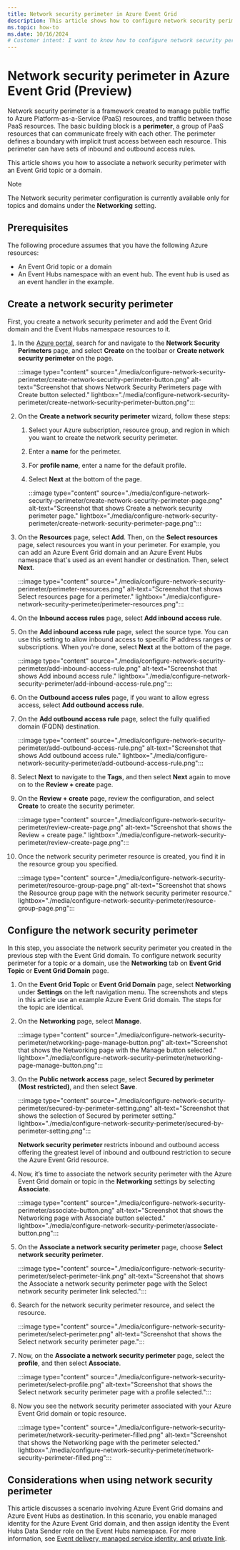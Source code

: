 ```yaml
---
title: Network security perimeter in Azure Event Grid
description: This article shows how to configure network security perimeter in Azure Event Grid. This feature is currently in preview.
ms.topic: how-to
ms.date: 10/16/2024
# Customer intent: I want to know how to configure network security perimeter in Azure Event Grid. 
---
```


# Network security perimeter in Azure Event Grid (Preview) 
Network security perimeter is a framework created to manage public traffic to Azure Platform-as-a-Service (PaaS) resources, and traffic between those PaaS resources. The basic building block is a **perimeter**, a group of PaaS resources that can communicate freely with each other. The perimeter defines a boundary with implicit trust access between each resource. This perimeter can have sets of inbound and outbound access rules. 

This article shows you how to associate a network security perimeter with an Event Grid topic or a domain.

> [!NOTE]
> The Network security perimeter configuration is currently available only for topics and domains under the **Networking** setting. 

## Prerequisites
The following procedure assumes that you have the following Azure resources: 

- An Event Grid topic or a domain
- An Event Hubs namespace with an event hub. The event hub is used as an event handler in the example. 

## Create a network security perimeter
First, you create a network security perimeter and add the Event Grid domain and the Event Hubs namespace resources to it. 

1. In the [Azure portal](https://portal.azure.com), search for and navigate to the **Network Security Perimeters** page, and select **Create** on the toolbar or **Create network security perimeter** on the page. 

    :::image type="content" source="./media/configure-network-security-perimeter/create-network-security-perimeter-button.png" alt-text="Screenshot that shows Network Security Perimeters page with Create button selected." lightbox="./media/configure-network-security-perimeter/create-network-security-perimeter-button.png":::        
1. On the **Create a network security perimeter** wizard, follow these steps:
    1. Select your Azure subscription, resource group, and region in which you want to create the network security perimeter.
    1. Enter a **name** for the perimeter. 
    1. For **profile name**, enter a name for the default profile. 
    1. Select **Next** at the bottom of the page. 
    
        :::image type="content" source="./media/configure-network-security-perimeter/create-network-security-perimeter-page.png" alt-text="Screenshot that shows Create a network security perimeter page." lightbox="./media/configure-network-security-perimeter/create-network-security-perimeter-page.png":::             
  1. On the **Resources** page, select **Add**. Then, on the **Select resources** page, select resources you want in your perimeter. For example, you can add an Azure Event Grid domain and an Azure Event Hubs namespace that's used as an event handler or destination. Then, select **Next**.
  
        :::image type="content" source="./media/configure-network-security-perimeter/perimeter-resources.png" alt-text="Screenshot that shows Select resources page for a perimeter." lightbox="./media/configure-network-security-perimeter/perimeter-resources.png":::                 
  1. On the **Inbound access rules** page, select **Add inbound access rule**. 
  1. On the **Add inbound access rule** page, select the source type. You can use this setting to allow inbound access to specific IP address ranges or subscriptions. When you're done, select **Next** at the bottom of the page. 
  
        :::image type="content" source="./media/configure-network-security-perimeter/add-inbound-access-rule.png" alt-text="Screenshot that shows Add inbound access rule." lightbox="./media/configure-network-security-perimeter/add-inbound-access-rule.png":::                 
  1. On the **Outbound access rules** page, if you want to allow egress access, select **Add outbound access rule**. 
  1. On the **Add outbound access rule** page, select the fully qualified domain (FQDN) destination. 
  
        :::image type="content" source="./media/configure-network-security-perimeter/add-outbound-access-rule.png" alt-text="Screenshot that shows Add outbound access rule." lightbox="./media/configure-network-security-perimeter/add-outbound-access-rule.png":::                      
  1. Select **Next** to navigate to the **Tags**, and then select **Next** again to move on to the **Review + create** page.
  1. On the **Review + create** page, review the configuration, and select **Create** to create the security perimeter. 
  
        :::image type="content" source="./media/configure-network-security-perimeter/review-create-page.png" alt-text="Screenshot that shows the Review + create page." lightbox="./media/configure-network-security-perimeter/review-create-page.png":::       
1. Once the network security perimeter resource is created, you find it in the resource group you specified. 

    :::image type="content" source="./media/configure-network-security-perimeter/resource-group-page.png" alt-text="Screenshot that shows the Resource group page with the network security perimeter resource." lightbox="./media/configure-network-security-perimeter/resource-group-page.png":::           


## Configure the network security perimeter
In this step, you associate the network security perimeter you created in the previous step with the Event Grid domain. To configure network security perimeter for a topic or a domain, use the **Networking** tab on **Event Grid Topic** or **Event Grid Domain** page. 

1. On the **Event Grid Topic** or **Event Grid Domain** page, select **Networking** under **Settings** on the left navigation menu. The screenshots and steps in this article use an example Azure Event Grid domain. The steps for the topic are identical. 
1. On the **Networking** page, select **Manage**. 

    :::image type="content" source="./media/configure-network-security-perimeter/networking-page-manage-button.png" alt-text="Screenshot that shows the Networking page with the Manage button selected." lightbox="./media/configure-network-security-perimeter/networking-page-manage-button.png":::
1. On the **Public network access** page, select **Secured by perimeter (Most restricted)**, and then select **Save**.  

    :::image type="content" source="./media/configure-network-security-perimeter/secured-by-perimeter-setting.png" alt-text="Screenshot that shows the selection of Secured by perimeter setting." lightbox="./media/configure-network-security-perimeter/secured-by-perimeter-setting.png":::    

    **Network security perimeter** restricts inbound and outbound access offering the greatest level of inbound and outbound restriction to secure the Azure Event Grid resource. 
1. Now, it’s time to associate the network security perimeter with the Azure Event Grid domain or topic in the **Networking** settings by selecting **Associate**. 

    :::image type="content" source="./media/configure-network-security-perimeter/associate-button.png" alt-text="Screenshot that shows the Networking page with Associate button selected." lightbox="./media/configure-network-security-perimeter/associate-button.png":::               
1. On the **Associate a network security perimeter** page, choose **Select network security perimeter**. 

    :::image type="content" source="./media/configure-network-security-perimeter/select-perimeter-link.png" alt-text="Screenshot that shows the Associate a network security perimeter page with the Select network security perimeter link selected.":::                   
1. Search for the network security perimeter resource, and select the resource. 

    :::image type="content" source="./media/configure-network-security-perimeter/select-perimeter.png" alt-text="Screenshot that shows the Select network security perimeter page.":::                       
1. Now, on the **Associate a network security perimeter** page, select the **profile**, and then select **Associate**.

    :::image type="content" source="./media/configure-network-security-perimeter/select-profile.png" alt-text="Screenshot that shows the Select network security perimeter page with a profile selected.":::                            
1. Now you see the network security perimeter associated with your Azure Event Grid domain or topic resource. 

    :::image type="content" source="./media/configure-network-security-perimeter/network-security-perimeter-filled.png" alt-text="Screenshot that shows the Networking page with the perimeter selected." lightbox="./media/configure-network-security-perimeter/network-security-perimeter-filled.png":::

## Considerations when using network security perimeter 
This article discusses a scenario involving Azure Event Grid domains and Azure Event Hubs as destination. In this scenario, you enable managed identity for the Azure Event Grid domain, and then assign identity the Event Hubs Data Sender role on the Event Hubs namespace. For more information, see [Event delivery, managed service identity, and private link](managed-service-identity.md#use-the-azure-cli---event-hubs). 

